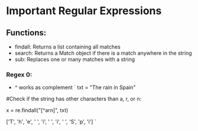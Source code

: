 # Important Regular Expressions #

## Functions:
- findall:	Returns a list containing all matches
- search:	Returns a Match object if there is a match anywhere in the string
- sub:	Replaces one or many matches with a string

### Regex 0:
- ^ works as complement
`
txt = "The rain in Spain"

#Check if the string has other characters than a, r, or n:

x = re.findall("[^arn]", txt)

['T', 'h', 'e', ' ', 'i', ' ', 'i', ' ', 'S', 'p', 'i']
`
